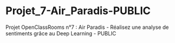 # Projet_7-Air_Paradis-PUBLIC
Projet OpenClassRooms n°7 : Air Paradis - Réalisez une analyse de sentiments grâce au Deep Learning - PUBLIC
